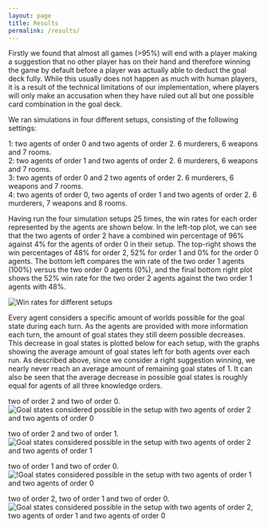 ```yaml
---
layout: page
title: Results
permalink: /results/
---
```


Firstly we found that almost all games (>95%) will end with a player making a suggestion that no other player has on their hand and therefore winning the game by default before a player was actually able to deduct the goal deck fully. While this usually does not happen as much with human players, it is a result of the technical limitations of our implementation, where players will only make an accusation when they have ruled out all but one possible card combination in the goal deck.

We ran simulations in four different setups, consisting of the following settings:

1:    two agents of order 0 and two agents of order 2. 6 murderers, 6 weapons and 7 rooms.  
2:    two agents of order 1 and two agents of order 2. 6 murderers, 6 weapons and 7 rooms.  
3:    two agents of order 0 and 2 two agents of order 2. 6 murderers, 6 weapons and 7 rooms.  
4:    two agents of order 0, two agents of order 1 and two agents of order 2. 6 murderers, 7 weapons and 8 rooms.  

Having run the four simulation setups 25 times, the win rates for each order represented by the agents are shown below. In the left-top plot, we can see that the two agents of order 2 have a combined win percentage of 96% against 4% for the agents of order 0 in their setup. The top-right shows the win percentages of 48% for order 2, 52% for order 1 and 0% for the order 0 agents. The bottom left compares the win rate of the two order 1 agents (100%) versus the two order 0 agents (0%), and the final bottom right plot shows the 52% win rate for the two order 2 agents against the two order 1 agents with 48%.

![Win rates for different setups](/assets/win_rates_order.png)

Every agent considers a specific amount of worlds possible for the goal state during each turn. As the agents are provided with more information each turn, the amount of goal states they still deem possible decreases. This decrease in goal states is plotted below for each setup, with the graphs showing the average amount of goal states left for both agents over each run. As described above, since we consider a right suggestion winning, we nearly never reach an average amount of remaining goal states of 1. It can also be seen that the average decrease in possible goal states is roughly equal for agents of all three knowledge orders.

two of order 2 and two of order 0.
![Goal states considered possible in the setup with two agents of order 2 and two agents of order 0](/assets/2200plot.png)

two of order 2 and two of order 1.
![Goal states considered possible in the setup with two agents of order 2 and two agents of order 1](/assets/2211plot.png)

two of order 1 and two of order 0.
![!Goal states considered possible in the setup with two agents of order 1 and two agents of order 0](/assets/1100plot.png)

two of order 2, two of order 1 and two of order 0.
![Goal states considered possible in the setup with two agents of order 2, two agents of order 1 and two agents of order 0](/assets/221100plot.png)
